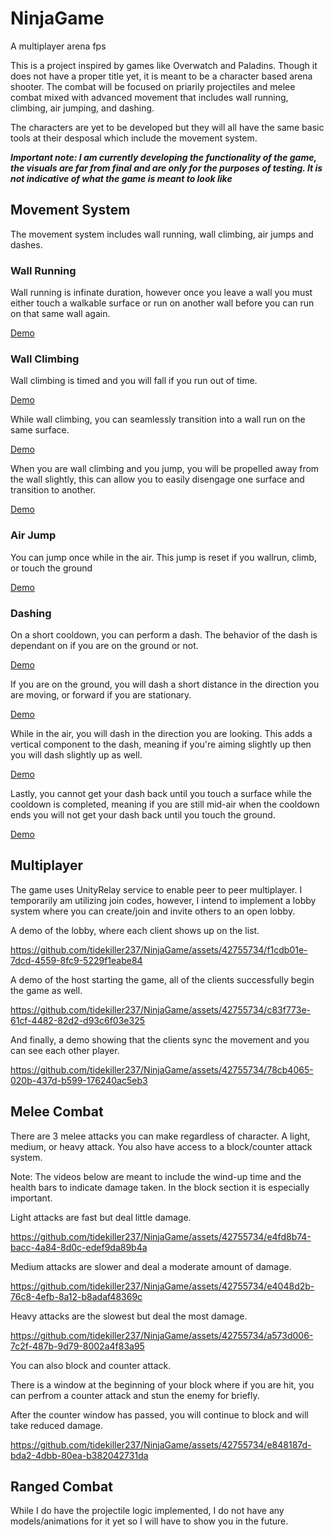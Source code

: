 # NinjaGame
A multiplayer arena fps

This is a project inspired by games like Overwatch and Paladins. Though it does not have a proper title yet, it is meant to be a character based arena shooter. The combat will be focused on priarily projectiles and melee combat mixed with advanced movement that includes wall running, climbing, air jumping, and dashing.

The characters are yet to be developed but they will all have the same basic tools at their desposal which include the movement system.

__*Important note: I am currently developing the functionality of the game, the visuals are far from final and are only for the purposes of testing. It is not indicative of what the game is meant to look like*__

## Movement System

The movement system includes wall running, wall climbing, air jumps and dashes.

### Wall Running

Wall running is infinate duration, however once you leave a wall you must either touch a walkable surface or run on another wall before you can run on that same wall again.


[Demo](https://youtu.be/vZ-Vq8mDlNA)


### Wall Climbing

Wall climbing is timed and you will fall if you run out of time.


[Demo](https://youtu.be/SKrUCKCIpTQ)



While wall climbing, you can seamlessly transition into a wall run on the same surface.


[Demo](https://youtu.be/Y4m1nhzH764)



When you are wall climbing and you jump, you will be propelled away from the wall slightly, this can allow you to easily disengage one surface and transition to another.


[Demo](https://youtu.be/izDHmEm0Ijo)



### Air Jump

You can jump once while in the air. This jump is reset if you wallrun, climb, or touch the ground


[Demo](https://youtu.be/kEhkx0c25gk)



### Dashing

On a short cooldown, you can perform a dash. The behavior of the dash is dependant on if you are on the ground or not.


[Demo](https://youtu.be/du0p5m_y498)



If you are on the ground, you will dash a short distance in the direction you are moving, or forward if you are stationary.


[Demo](https://youtu.be/3uGetTzql6M)



While in the air, you will dash in the direction you are looking. This adds a vertical component to the dash, meaning if you're aiming slightly up then you will dash slightly up as well.


[Demo](https://youtu.be/o9sKwZFKCb0)



Lastly, you cannot get your dash back until you touch a surface while the cooldown is completed, meaning if you are still mid-air when the cooldown ends you will not get your dash back until you touch the ground.


[Demo](https://youtu.be/xEyOek_QY0c)



## Multiplayer

The game uses UnityRelay service to enable peer to peer multiplayer. I temporarily am utilizing join codes, however, I intend to implement a lobby system where you can create/join and invite others to an open lobby.

A demo of the lobby, where each client shows up on the list.


https://github.com/tidekiller237/NinjaGame/assets/42755734/f1cdb01e-7dcd-4559-8fc9-5229f1eabe84


A demo of the host starting the game, all of the clients successfully begin the game as well.


https://github.com/tidekiller237/NinjaGame/assets/42755734/c83f773e-61cf-4482-82d2-d93c6f03e325


And finally, a demo showing that the clients sync the movement and you can see each other player.


https://github.com/tidekiller237/NinjaGame/assets/42755734/78cb4065-020b-437d-b599-176240ac5eb3



## Melee Combat

There are 3 melee attacks you can make regardless of character. A light, medium, or heavy attack. You also have access to a block/counter attack system.

Note: The videos below are meant to include the wind-up time and the health bars to indicate damage taken. In the block section it is especially important.

Light attacks are fast but deal little damage.


https://github.com/tidekiller237/NinjaGame/assets/42755734/e4fd8b74-bacc-4a84-8d0c-edef9da89b4a


Medium attacks are slower and deal a moderate amount of damage.


https://github.com/tidekiller237/NinjaGame/assets/42755734/e4048d2b-76c8-4efb-8a12-b8adaf48369c


Heavy attacks are the slowest but deal the most damage.


https://github.com/tidekiller237/NinjaGame/assets/42755734/a573d006-7c2f-487b-9d79-8002a4f83a95


You can also block and counter attack.

There is a window at the beginning of your block where if you are hit, you can perfrom a counter attack and stun the enemy for briefly.


After the counter window has passed, you will continue to block and will take reduced damage.


https://github.com/tidekiller237/NinjaGame/assets/42755734/e848187d-bda2-4dbb-80ea-b382042731da


## Ranged Combat

While I do have the projectile logic implemented, I do not have any models/animations for it yet so I will have to show you in the future.
